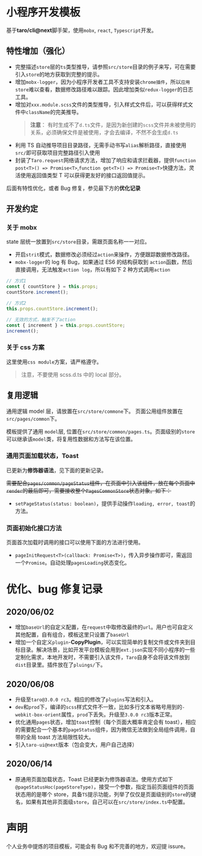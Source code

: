 # 小程序开发模板

基于**taro/cli@next**脚手架，使用`mobx`, `react`, `Typescript`开发。

## 特性增加（强化）

- 完整描述`store`层的`ts`类型推导，请参照`src/store`目录的例子来写，可在需要引入`store`的地方获取到完整的提示。
- 增加`mobx-logger`，因为小程序开发者工具不支持安装`chrome插件`，所以`应用store`难以查看，数据修改路径难以跟踪。因此增加类似`redux-logger`的日志工具。
- 增加对`xxx.module.scss`文件的类型推导，引入样式文件后，可以获得样式文件中`className`的完美推导。
  > **注意**： 有时生成不了`d.ts`文件，是因为新创建的`scss`文件并未被使用的关系，必须确保文件是被使用，才会去编译，不然不会生成`d.ts`
- 利用 TS 自动推导项目目录路径，无需手动书写`alias`解析路径，直接使用`src/`即可获取项目完整路径引入使用
- 封装了`Taro.request`网络请求方法，增加了响应和请求拦截器，提供`function post<T>() => Promise<T>`,`function get<T>() => Promise<T>`快捷方法，灵活使用返回值类型 T 可以获得更友好的接口返回值提示。

后面有特性优化，或者 Bug 修复，参见最下方的**优化记录**

## 开发约定

### 关于 mobx

state 层统一放置到`src/store`目录，需跟页面名称一一对应。

- 开启`strit`模式，数据修改必须经过`action`来操作，方便跟踪数据修改路径。
- `mobx-logger`的 log 有 Bug，如果通过 ES6 的结构获取到 `action`函数，然后直接调用，无法触发`action log`，所以有如下 2 种方式调用`action`

```js
// 方式1
const { countStore } = this.props;
countStore.increment();

// 方式2
this.props.countStore.increment();

// 无效的方式，触发不了action
const { increment } = this.props.countStore;
increment();
```

### 关于 css 方案

这里使用`css module`方案，请严格遵守。

> 注意，不要使用 scss.d.ts 中的 local 部分。

## 复用逻辑

通用逻辑 model 层，请放置在`src/store/commone`下。
页面公用组件放置在`src/pages/common`下。

模板提供了通用 `model`层, 位置在`src/store/common/pages.ts`。页面级别的`store`可以继承该`model`类，将复用性数据和方法写在该位置。

### 通用页面加载状态，Toast

已更新为**修饰器语法**，见下面的更新记录。

~~需要配合`pages/common/pageStatus`组件，在页面中引入该组件，放在每个页面中`render`的最后即可，需要接收整个`PagesCommonStore`状态对象。如下：~~

- `setPageStatus(status: boolean)`，提供手动操作`loading, error, toast`的方法。

### 页面初始化接口方法

页面首次加载时调用的接口可以使用下面的方法进行使用。

- `pageInitRequest<T>(callback: Promise<T>)`，传入异步操作即可，需返回一个`Promise`。自动处理`pagesLoading`状态变化。

# 优化、bug 修复记录

## 2020/06/02

- 增加`baseUrl`的自定义配置，在`request`中取修改最终的`url`。用户也可自定义其他配置，自有组合，模板这里只设置了`baseUrl`
- 增加一个自定义`plugin`-**CopyPlugin**，可以实现简单的复制文件或文件夹到目标目录。解决场景，比如开发平台模板会用到`ext.json`实现不同小程序的一些定制化需求，本地开发时，不需要引入该文件，`Taro`自身不会将该文件放到`dist`目录里。插件放在了`pluings/`下。

## 2020/06/08

- 升级至`taro@3.0.0 rc3`。相应的修改了`plugins`写法和引入。
- `dev`和`prod`下，编译的`scss`样式文件不一致，比如多行文本省略号用到的`-webkit-box-orient`属性，`prod`下丢失。升级至`3.0.0 rc3`版本正常。
- 优化通用`pages`状态，增加`toast`控制（每个页面大概率肯定会有 toast），相应的需要配合一个基本的`pageStatus`组件，因为微信无法做到全局组件调用，自带的全局 toast 方法局限性较大。
- 引入`taro-ui@next`版本（包会变大，用户自己选择）

## 2020/06/14

- 原通用页面加载状态，Toast 已经更新为修饰器语法。使用方式如下`@pageStatusHoc(pageStoreType)`，接受一个参数，指定当前页面组件的页面状态用的是哪个 store，具备`TS`提示功能，列举了仅仅是页面级别的`store`的键名，如果有其他非页面级`store`，自己可以在`src/store/index.ts`中配置。

# 声明

个人业务中提炼的项目模板，可能会有 Bug 和不完善的地方，欢迎提 issure。
